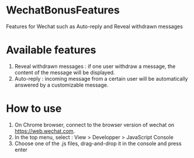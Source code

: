 # WechatBonusFeatures
Features for Wechat such as Auto-reply and Reveal withdrawn messages

# Available features
1. Reveal withdrawn messages : if one user withdraw a message, the content of the message will be displayed.
1. Auto-reply : incoming message from a certain user will be automatically answered by a customizable message.

# How to use
1. On Chrome browser, connect to the browser version of wechat on https://web.wechat.com.
1. In the top menu, select : View > Developper > JavaScript Console
1. Choose one of the .js files, drag-and-drop it in the console and press enter
